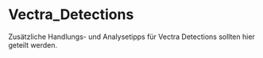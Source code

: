 # Vectra_Detections
Zusätzliche Handlungs- und Analysetipps für Vectra Detections sollten hier geteilt werden. 
